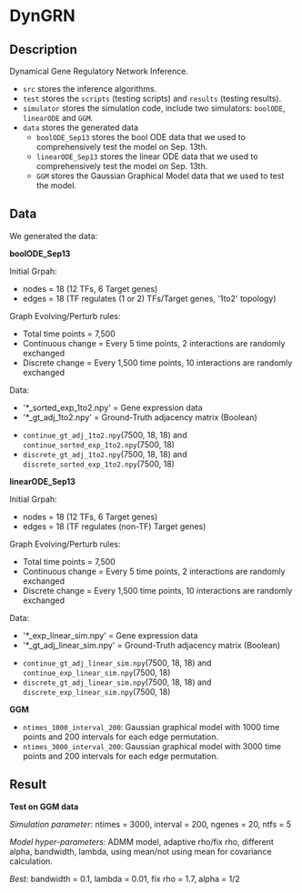 # DynGRN 

## Description
Dynamical Gene Regulatory Network Inference. 

* `src` stores the inference algorithms.
* `test` stores the `scripts` (testing scripts) and `results` (testing results).
* `simulator` stores the simulation code, include two simulators: `boolODE`, `linearODE` and `GGM`.
* `data` stores the generated data
  * `boolODE_Sep13` stores the bool ODE data that we used to comprehensively test the model on Sep. 13th.
  * `linearODE_Sep13` stores the linear ODE data that we used to comprehensively test the model on Sep. 13th.
  * `GGM` stores the Gaussian Graphical Model data that we used to test the model.


## Data
We generated the data:

**boolODE_Sep13**

Initial Grpah:
- nodes = 18 (12 TFs, 6 Target genes)
- edges = 18 (TF regulates (1 or 2) TFs/Target genes, '1to2' topology)

Graph Evolving/Perturb rules:
- Total time points = 7,500
- Continuous change = Every 5 time points, 2 interactions are randomly exchanged
- Discrete change = Every 1,500 time points, 10 interactions are randomly exchanged

Data: 
- '*_sorted_exp_1to2.npy' = Gene expression data 
- '*_gt_adj_1to2.npy' = Ground-Truth adjacency matrix (Boolean)

* `continue_gt_adj_1to2.npy`(7500, 18, 18) and `continue_sorted_exp_1to2.npy`(7500, 18) 
* `discrete_gt_adj_1to2.npy`(7500, 18, 18) and `discrete_sorted_exp_1to2.npy`(7500, 18) 

**linearODE_Sep13**

Initial Grpah:
- nodes = 18 (12 TFs, 6 Target genes)
- edges = 18 (TF regulates (non-TF) Target genes)

Graph Evolving/Perturb rules:
- Total time points = 7,500
- Continuous change = Every 5 time points, 2 interactions are randomly exchanged
- Discrete change = Every 1,500 time points, 10 interactions are randomly exchanged

Data: 
- '*_exp_linear_sim.npy' = Gene expression data 
- '*_gt_adj_linear_sim.npy' = Ground-Truth adjacency matrix (Boolean)

* `continue_gt_adj_linear_sim.npy`(7500, 18, 18) and `continue_exp_linear_sim.npy`(7500, 18) 
* `discrete_gt_adj_linear_sim.npy`(7500, 18, 18) and `discrete_exp_linear_sim.npy`(7500, 18) 


**GGM**

* `ntimes_1000_interval_200`: Gaussian graphical model with 1000 time points and 200 intervals for each edge permutation.
* `ntimes_3000_interval_200`: Gaussian graphical model with 3000 time points and 200 intervals for each edge permutation.


## Result
**Test on GGM data**

*Simulation parameter:* ntimes = 3000, interval = 200, ngenes = 20, ntfs = 5

*Model hyper-parameters:* ADMM model, adaptive rho/fix rho, different alpha, bandwidth, lambda, using mean/not using mean for covariance calculation.

*Best:* bandwidth = 0.1, lambda = 0.01, fix rho = 1.7, alpha = 1/2

